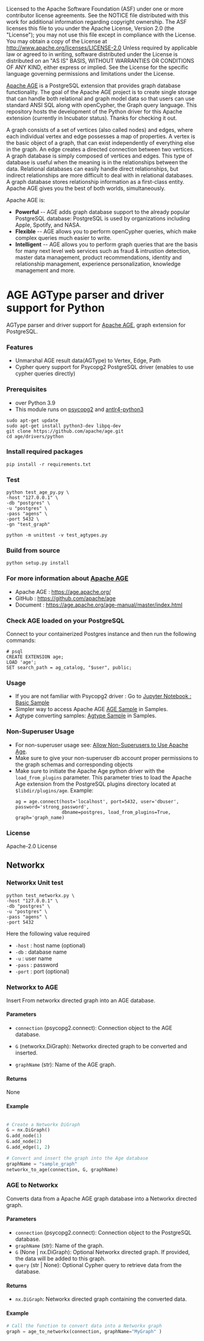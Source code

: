Licensed to the Apache Software Foundation (ASF) under one
or more contributor license agreements.  See the NOTICE file
distributed with this work for additional information
regarding copyright ownership.  The ASF licenses this file
to you under the Apache License, Version 2.0 (the
"License"); you may not use this file except in compliance
with the License.  You may obtain a copy of the License at
http://www.apache.org/licenses/LICENSE-2.0
Unless required by applicable law or agreed to in writing,
software distributed under the License is distributed on an
"AS IS" BASIS, WITHOUT WARRANTIES OR CONDITIONS OF ANY
KIND, either express or implied.  See the License for the
specific language governing permissions and limitations
under the License.

[Apache AGE](https://age.apache.org/) is a PostgreSQL extension that provides graph database functionality. The goal of the Apache AGE project is to create single storage that can handle both relational and graph model data so that users can use standard ANSI SQL along with openCypher, the Graph query language. This repository hosts the development of the Python driver for this Apache extension (currently in Incubator status). Thanks for checking it out.

A graph consists of a set of vertices (also called nodes) and edges, where each individual vertex and edge possesses a map of properties. A vertex is the basic object of a graph, that can exist independently of everything else in the graph. An edge creates a directed connection between two vertices. A graph database is simply composed of vertices and edges. This type of database is useful when the meaning is in the relationships between the data. Relational databases can easily handle direct relationships, but indirect relationships are more difficult to deal with in relational databases. A graph database stores relationship information as a first-class entity. Apache AGE gives you the best of both worlds, simultaneously.

Apache AGE is:

- **Powerful** -- AGE adds graph database support to the already popular PostgreSQL database: PostgreSQL is used by organizations including Apple, Spotify, and NASA.
- **Flexible** -- AGE allows you to perform openCypher queries, which make complex queries much easier to write.
- **Intelligent** -- AGE allows you to perform graph queries that are the basis for many next level web services such as fraud & intrustion detection, master data management, product recommendations, identity and relationship management, experience personalization, knowledge management and more.

# AGE AGType parser and driver support for Python
AGType parser and driver support for [Apache AGE](https://age.apache.org/), graph extension for PostgreSQL.

### Features
* Unmarshal AGE result data(AGType) to Vertex, Edge, Path
* Cypher query support for Psycopg2 PostgreSQL driver (enables to use cypher queries directly)

### Prerequisites
* over Python 3.9
* This module runs on [psycopg2](https://www.psycopg.org/) and [antlr4-python3](https://pypi.org/project/antlr4-python3-runtime/)
```
sudo apt-get update
sudo apt-get install python3-dev libpq-dev
git clone https://github.com/apache/age.git
cd age/drivers/python
```

### Install required packages
```
pip install -r requirements.txt
```

### Test
```
python test_age_py.py \
-host "127.0.0.1" \
-db "postgres" \
-u "postgres" \
-pass "agens" \
-port 5432 \
-gn "test_graph"
```

```
python -m unittest -v test_agtypes.py
```

### Build from source
```
python setup.py install
```

### For more information about [Apache AGE](https://age.apache.org/)
* Apache AGE : https://age.apache.org/
* GitHub : https://github.com/apache/age
* Document : https://age.apache.org/age-manual/master/index.html

### Check AGE loaded on your PostgreSQL
Connect to your containerized Postgres instance and then run the following commands:
```
# psql 
CREATE EXTENSION age;
LOAD 'age';
SET search_path = ag_catalog, "$user", public;
```

### Usage
* If you are not familiar with Psycopg2 driver : Go to [Jupyter Notebook : Basic Sample](samples/apache-age-basic.ipynb) 
* Simpler way to access Apache AGE [AGE Sample](samples/apache-age-note.ipynb) in Samples.
* Agtype converting samples: [Agtype Sample](samples/apache-age-agtypes.ipynb) in Samples.

### Non-Superuser Usage
* For non-superuser usage see: [Allow Non-Superusers to Use Apache Age](https://age.apache.org/age-manual/master/intro/setup.html).
* Make sure to give your non-superuser db account proper permissions to the graph schemas and corresponding objects
* Make sure to initiate the Apache Age python driver with the ```load_from_plugins``` parameter. This parameter tries to
  load the Apache Age extension from the PostgreSQL plugins directory located at ```$libdir/plugins/age```. Example:
  ```python.
  ag = age.connect(host='localhost', port=5432, user='dbuser', password='strong_password', 
                   dbname=postgres, load_from_plugins=True, graph='graph_name)
  ```

### License
Apache-2.0 License


## Networkx
### Networkx Unit test
```
python test_networkx.py \
-host "127.0.0.1" \
-db "postgres" \
-u "postgres" \
-pass "agens" \
-port 5432
```
Here the following value required
- `-host` : host name (optional)
- `-db` : database name
- `-u` : user name
- `-pass` : password
- `-port` : port (optional)

### Networkx to AGE
Insert From networkx directed graph into an AGE database.
#### Parameters

- `connection` (psycopg2.connect): Connection object to the AGE database.

- `G` (networkx.DiGraph): Networkx directed graph to be converted and inserted.

- `graphName` (str): Name of the AGE graph.

#### Returns

None

#### Example

```python

# Create a Networkx DiGraph
G = nx.DiGraph()
G.add_node(1)
G.add_node(2)
G.add_edge(1, 2)

# Convert and insert the graph into the Age database
graphName = "sample_graph"
networkx_to_age(connection, G, graphName)
```



### AGE to Networkx

Converts data from a Apache AGE graph database into a Networkx directed graph.

#### Parameters

- `connection` (psycopg2.connect): Connection object to the PostgreSQL database.
- `graphName` (str): Name of the graph.
- `G` (None | nx.DiGraph): Optional Networkx directed graph. If provided, the data will be added to this graph.
- `query` (str | None): Optional Cypher query to retrieve data from the database.

#### Returns

- `nx.DiGraph`: Networkx directed graph containing the converted data.

#### Example

```python
# Call the function to convert data into a Networkx graph
graph = age_to_networkx(connection, graphName="MyGraph" )
```
